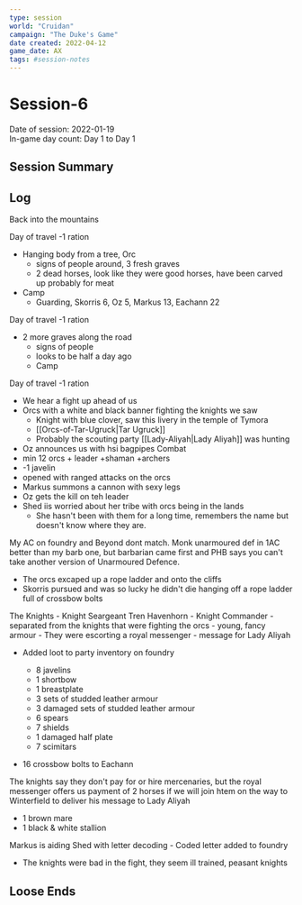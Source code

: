 ```yaml
---
type: session
world: "Cruidan"
campaign: "The Duke's Game"
date created: 2022-04-12
game_date: AX
tags: #session-notes
---
```

# Session-6
Date of session: 2022-01-19  
In-game day count: Day 1 to Day 1  

## Session Summary


## Log
Back into the mountains

Day of travel -1 ration
- Hanging body from a tree, Orc
	- signs of people around, 3 fresh graves
	- 2 dead horses, look like they were good horses, have been carved up probably for meat
- Camp
	- Guarding, Skorris 6, Oz 5, Markus 13, Eachann 22

Day of travel -1 ration
- 2 more graves along the road
	- signs of people
	- looks to be half a day ago
	- Camp

Day of travel -1 ration
- We hear a fight up ahead of us
- Orcs with a white and black banner fighting the knights we saw
	- Knight with blue clover, saw this livery in the temple of Tymora
	- [[Orcs-of-Tar-Ugruck|Tar Ugruck]]
	- Probably the scouting party [[Lady-Aliyah|Lady Aliyah]] was hunting
- Oz announces us with hsi bagpipes
Combat
- min 12 orcs + leader +shaman +archers
- -1 javelin
- opened with ranged attacks on the orcs
- Markus summons a cannon with sexy legs
- Oz gets the kill on teh leader
- Shed iis worried about her tribe with orcs being in the lands
	- She hasn't been with them for a long time, remembers the name but doesn't know where they are.

My AC on foundry and Beyond dont match.
Monk unarmoured def in 1AC better than my barb one, but barbarian came first and PHB says you can't take another version of Unarmoured Defence.

- The orcs excaped up a rope ladder and onto the cliffs
- Skorris pursued and was so lucky he didn't die hanging off a rope ladder full of crossbow bolts

The Knights
	- Knight Seargeant Tren Havenhorn
	- Knight Commander
		- separated from the knights that were fighting the orcs
		- young, fancy armour
	- They were escorting a royal messenger
		- message for Lady Aliyah

- Added loot to party inventory on foundry
	- 8 javelins
	- 1 shortbow
	- 1 breastplate
	- 3 sets of studded leather armour
	- 3 damaged sets of studded leather armour
	- 6 spears
	- 7 shields
	- 1 damaged half plate
	- 7 scimitars

- 16 crossbow bolts to Eachann

The knights say they don't pay for or hire mercenaries, but the royal messenger offers us payment of 2 horses if we will join htem on the way to Winterfield to deliver his message to Lady Aliyah
 - 1 brown mare
 - 1 black & white stallion

Markus is aiding Shed with letter decoding
	- Coded letter added to foundry

- The knights were bad in the fight, they seem ill trained, peasant knights

## Loose Ends

